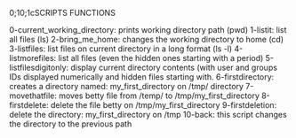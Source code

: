 0;10;1cSCRIPTS FUNCTIONS

0-current_working_directory: prints working directory path (pwd)
1-listit: list all files (ls)
2-bring_me_home: changes the working directory to home (cd)
3-listfiles: list files on current directory in a long format (ls -l)
4-listmorefiles: list all files (even the hidden ones starting with a period)
5-listfilesdigitonly: display current directory contents (with user and groups IDs displayed numerically and hidden files starting with.
6-firstdirectory: creates a directory named: my_first_directory on /tmp/ directory
7-movethatfile: moves betty file from /temp/ to /tmp/my_first_directory
8-firstdelete: delete the file betty on /tmp/my_first_directory
9-firstdeletion: delete the directory: my_first_directory on /tmp
10-back: this script changes the directory to the previous path